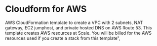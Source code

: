# Cloudform for AWS

AWS CloudFormation template to create a VPC with 2 subnets, NAT gateway, EC2 jumphost, and private hosted DNS on AWS Route 53. This template creates AWS resources at Scale. You will be billed for the AWS resources used if you create a stack from this template",

